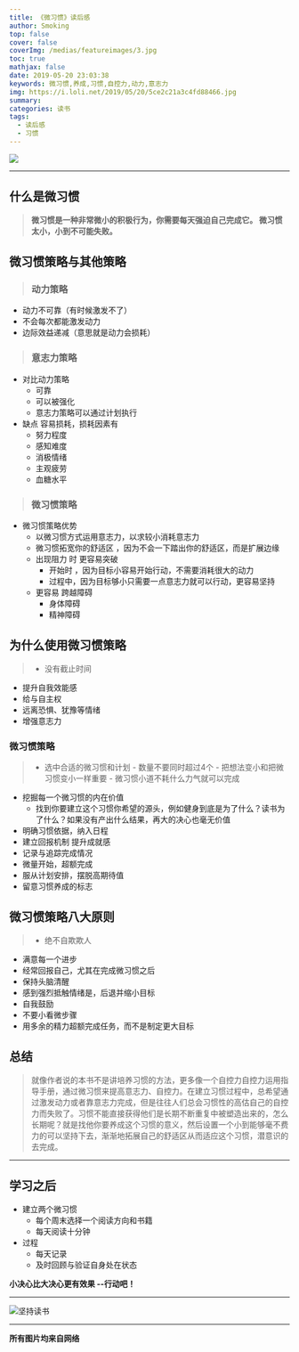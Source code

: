 ```yaml
---
title: 《微习惯》读后感
author: Smoking
top: false
cover: false
coverImg: /medias/featureimages/3.jpg
toc: true
mathjax: false
date: 2019-05-20 23:03:38
keywords: 微习惯,养成,习惯,自控力,动力,意志力
img: https://i.loli.net/2019/05/20/5ce2c21a3c4fd88466.jpg
summary:
categories: 读书
tags:
  - 读后感
  - 习惯
---
```


![](https://i.loli.net/2019/05/20/5ce2c303b1cb453353.jpg)

------

## 什么是微习惯

> **微习惯是一种非常微小的积极行为，你需要每天强迫自己完成它。 微习惯太小，小到不可能失败。**

## 微习惯策略与其他策略

> ### 动力策略
- 动力不可靠（有时候激发不了）
- 不会每次都能激发动力
- 边际效益递减（意思就是动力会损耗）

 

> ### 意志力策略
- 对比动力策略
  - 可靠
  - 可以被强化
  - 意志力策略可以通过计划执行
- 缺点 容易损耗，损耗因素有
  - 努力程度
  - 感知难度
  - 消极情绪
  - 主观疲劳
  - 血糖水平

> ### 微习惯策略
- 微习惯策略优势
  - 以微习惯方式运用意志力，以求较小消耗意志力
  - 微习惯拓宽你的舒适区 ，因为不会一下踏出你的舒适区，而是扩展边缘
  - 出现阻力 时 更容易突破
    - 开始时   ，因为目标小容易开始行动，不需要消耗很大的动力
    - 过程中，因为目标够小只需要一点意志力就可以行动，更容易坚持
  - 更容易 跨越障碍
    - 身体障碍  
    - 精神障碍



## 为什么使用微习惯策略

> - 没有截止时间
- 提升自我效能感
- 给与自主权
- 远离恐惧、犹豫等情绪
- 增强意志力

### 微习惯策略

> - 选中合适的微习惯和计划
    - 数量不要同时超过4个
    - 把想法变小和把微习惯变小一样重要
    - 微习惯小道不耗什么力气就可以完成
- 挖掘每一个微习惯的内在价值
    - 找到你要建立这个习惯你希望的源头，例如健身到底是为了什么？读书为了什么？如果没有产出什么结果，再大的决心也毫无价值
- 明确习惯依据，纳入日程
- 建立回报机制 提升成就感
- 记录与追踪完成情况
- 微量开始，超额完成
- 服从计划安排，摆脱高期待值
- 留意习惯养成的标志



## 微习惯策略八大原则

> - 绝不自欺欺人
- 满意每一个进步
- 经常回报自己，尤其在完成微习惯之后
- 保持头脑清醒
- 感到强烈抵触情绪是，后退并缩小目标
- 自我鼓励
- 不要小看微步骤
- 用多余的精力超额完成任务，而不是制定更大目标


## 总结
> 就像作者说的本书不是讲培养习惯的方法，更多像一个自控力自控力运用指导手册，通过微习惯来提高意志力、自控力。在建立习惯过程中，总希望通过激发动力或者靠意志力完成，但是往往人们总会习惯性的高估自己的自控力而失败了。习惯不能直接获得他们是长期不断重复中被塑造出来的，怎么长期呢？就是找他你要养成这个习惯的意义，然后设置一个小到能够毫不费力的可以坚持下去，渐渐地拓展自己的舒适区从而适应这个习惯，潜意识的去完成。

--------

## 学习之后
- 建立两个微习惯
    - 每个周末选择一个阅读方向和书籍
    - 每天阅读十分钟
- 过程
    - 每天记录
    - 及时回顾与验证自身处在状态

**小决心比大决心更有效果 --行动吧！**

--------
![坚持读书](https://i.loli.net/2019/05/20/5ce2c822ca61359774.jpg)



------------------------------------------------
**所有图片均来自网络**